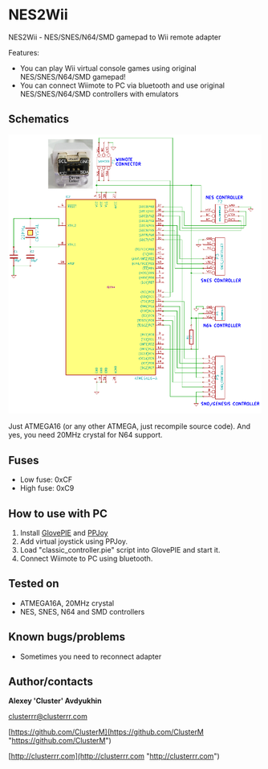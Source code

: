 # NES2Wii

NES2Wii - NES/SNES/N64/SMD gamepad to Wii remote adapter

Features:

* You can play Wii virtual console games using original NES/SNES/N64/SMD gamepad!
* You can connect Wiimote to PC via bluetooth and use original NES/SNES/N64/SMD controllers with emulators

## Schematics

![Schematics](nes2wii.png)

Just ATMEGA16 (or any other ATMEGA, just recompile source code). And yes, you need 20MHz crystal for N64 support.

## Fuses
* Low fuse: 0xCF
* High fuse: 0xC9

## How to use with PC
1. Install [GlovePIE](https://sites.google.com/site/carlkenner/glovepie) and [PPJoy](https://www.google.ru/search?q=ppjoy+download)
2. Add virtual joystick using PPJoy.
3. Load "classic_controller.pie" script into GlovePIE and start it.
4. Connect Wiimote to PC using bluetooth.

## Tested on

* ATMEGA16A, 20MHz crystal
* NES, SNES, N64 and SMD controllers

## Known bugs/problems

* Sometimes you need to reconnect adapter

## Author/contacts

**Alexey 'Cluster' Avdyukhin**

clusterrr@clusterrr.com

[https://github.com/ClusterM](https://github.com/ClusterM "https://github.com/ClusterM")

[http://clusterrr.com](http://clusterrr.com "http://clusterrr.com")
